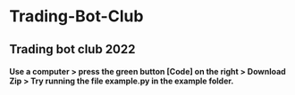 # Trading-Bot-Club
## Trading bot club 2022
#### Use a computer > press the green button [Code] on the right > Download Zip > Try running the file example.py in the example folder.
